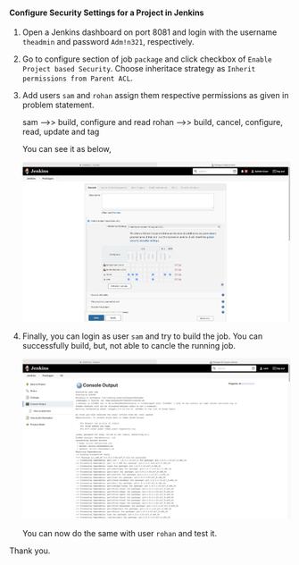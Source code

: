 #### Configure Security Settings for a Project in Jenkins

1. Open a Jenkins dashboard on port 8081 and login with the username `theadmin` and password `Adm!n321`, respectively.

2. Go to configure section of job `package` and click checkbox of `Enable Project based Security`. Choose inheritace strategy as `Inherit permissions from Parent ACL`.

3. Add users `sam` and `rohan` assign them respective permissions as given in problem statement.

   sam   -->> build, configure and read
   rohan -->> build, cancel, configure, read, update and tag

   You can see it as below,

   ![Jenkins Dashboard](/images/JenkinsJobLevelPermissions.png)


4. Finally, you can login as user `sam` and try to build the job. You can successfully build, but, not able to cancle the running job.

   ![Jenkins Dashboard](/images/JenkinsConsoleOutputByUser.png)

   You can now do the same with user `rohan` and test it.

Thank you.
